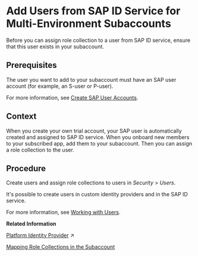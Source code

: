 <!-- loio760ab77e5afd4c15ae70ec7ff59e02ef -->

# Add Users from SAP ID Service for Multi-Environment Subaccounts

Before you can assign role collection to a user from SAP ID service, ensure that this user exists in your subaccount.



<a name="loio760ab77e5afd4c15ae70ec7ff59e02ef__prereq_mvk_fdf_bhb"/>

## Prerequisites

The user you want to add to your subaccount must have an SAP user account \(for example, an S-user or P-user\).

For more information, see [Create SAP User Accounts](create-sap-user-accounts-ebe42f6.md).



## Context

When you create your own trial account, your SAP user is automatically created and assigned to SAP ID service. When you onboard new members to your subscribed app, add them to your subaccount. Then you can assign a role collection to the user.



<a name="loio760ab77e5afd4c15ae70ec7ff59e02ef__steps_unm_1rf_bhb"/>

## Procedure

Create users and assign role collections to users in *Security* \> *Users*.

It's possible to create users in custom identity providers and in the SAP ID service.

For more information, see [Working with Users](working-with-users-2c91f88.md).

**Related Information**  


[Platform Identity Provider](https://help.sap.com/viewer/ea72206b834e4ace9cd834feed6c0e09/Cloud/en-US/80edbe70b8f3478d8a59c21a91a47aa6.html "The platform identity provider is the user base for access to your SAP BTP subaccount in the Neo environment. The default user base is provided by SAP ID Service. You can switch to an Identity Authentication tenant if you want to use a custom user base.") :arrow_upper_right:

[Mapping Role Collections in the Subaccount](mapping-role-collections-in-the-subaccount-9e1bf57.md "You've arranged roles in role collections, and now want to assign or map these role collections to business users.")

